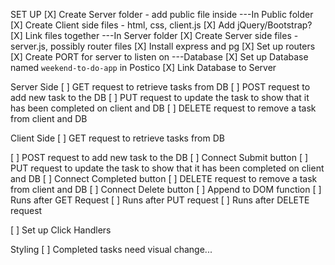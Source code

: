 SET UP
[X] Create Server folder - add public file inside
    ---In Public folder
[X] Create Client side files - html, css, client.js
    [X] Add jQuery/Bootstrap? 
    [X] Link files together 
    ---In Server folder
[X] Create Server side files - server.js, possibly router files
[X] Install express and pg
[X] Set up routers
[X] Create PORT for server to listen on 
    ---Database
[X] Set up Database named `weekend-to-do-app` in Postico
[X] Link Database to Server



Server Side
[ ] GET request to retrieve tasks from DB
[ ] POST request to add new task to the DB
[ ] PUT request to update the task to show that it has been completed on client and DB
[ ] DELETE request to remove a task from client and DB

Client Side
[ ] GET request to retrieve tasks from DB
    
[ ] POST request to add new task to the DB
    [ ] Connect Submit button
[ ] PUT request to update the task to show that it has been completed on client and DB
    [ ] Connect Completed button
[ ] DELETE request to remove a task from client and DB
    [ ] Connect Delete button
[ ] Append to DOM function 
    [ ] Runs after GET Request
    [ ] Runs after PUT request
    [ ] Runs after DELETE request

[ ] Set up Click Handlers


Styling
[ ] Completed tasks need visual change...




